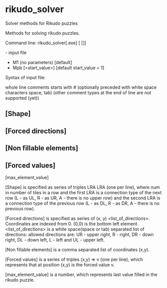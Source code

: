 # rikudo_solver
Solver methods for Rikudo puzzles

Methods for solving rikudo puzzles. 

Command line: rikudo_solver[.exe] <filename> [<method> [<method parameters>]]

<filename> - input file 
<method> 
  - M1 (no parameters) [default]
  - Mpb [<start_value>] [default start_value = 1]

Syntax of input file:

whole line comments starts with # (optionally preceded with white space characters space, tab)
(other comment types at the end of line are not supported (yet))

[Shape]
--
[Forced directions]
--
[Non fillable elements]
--
[Forced values]
--
[max_element_value]



[Shape] is specified as series of triples <num> LRA LRA (one per line), where num in number of tiles in a row
and the first LRA is a connection type of the next row (L - as UL, R - as UR, A - there is no upper row)
and the second LRA is a connection type of the previous row (L - as DL, R - as DR, A - there is no previous row).

[Forced directions] is specified as series of (x, y) <list_of_directions>. Coordinates are indexed from 0.
(0,0) is the bottom left element. <list_of_directions> is a white space(space or tab) separated list of directions:
allowed directions are: UR - upper right, R - right, DR - down right, DL - down left, L - left and UL - upper left.

[Non fillable elements] is a comma separated list of coordinates (x,y). 

[Forced values] is a series of triples (x,y) => v (one per line), which represents that at position (x,y) is 
the forced value v.

[max_element_value] is a number, which represents last value filled in the rikudo puzzle.

